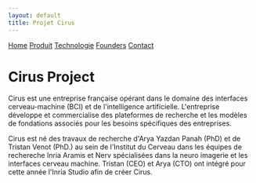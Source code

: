 ```yaml
---
layout: default
title: Projet Cirus
---
```


<div class="background" style="background-image: url('{{ site.baseurl }}/assets/images/face.png');">
  <div class="nav-links">
    <a href="{{ site.baseurl }}">Home</a>
    <a href="{{ site.baseurl }}/about.html">Produit</a>
    <a href="{{ site.baseurl }}/projects.html">Technologie</a>
    <a href="{{ site.baseurl }}/gallery.html">Founders</a>
    <a href="{{ site.baseurl }}/contact.html">Contact</a>
  </div>
  <h1>Cirus Project</h1>
  <p>Cirus est une entreprise française opérant dans le domaine des interfaces cerveau-machine (BCI) et de l'intelligence artificielle. L'entreprise développe et commercialise des plateformes de recherche et les modèles de fondations associés pour les besoins spécifiques des entreprises.
</p>
<p>
    Cirus est né des travaux de recherche d'Arya Yazdan Panah (PhD) et de Tristan Venot (PhD.) au sein de l'Institut du Cerveau dans les équipes de rechereche Inria Aramis et Nerv spécialisées dans la neuro imagerie et les interfaces cerveau machine. Tristan (CEO) et Arya (CTO) ont intégré pour cette année l'Inria Studio afin de créer Cirus.</p>
</div>


